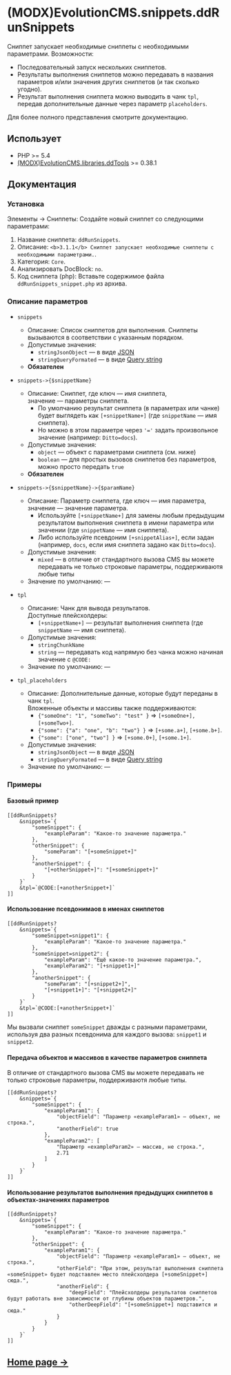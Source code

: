 # (MODX)EvolutionCMS.snippets.ddRunSnippets

Сниппет запускает необходимые сниппеты с необходимыми параметрами. Возможности:

* Последовательный запуск нескольких сниппетов.
* Результаты выполнения сниппетов можно передавать в названия параметров и/или значения других сниппетов (и так сколько угодно).
* Результат выполнения сниппета можно выводить в чанк `tpl`, передав дополнительные данные через параметр `placeholders`.

Для более полного представления смотрите документацию.


## Использует

* PHP >= 5.4
* [(MODX)EvolutionCMS.libraries.ddTools](https://code.divandesign.biz/modx/ddtools) >= 0.38.1


## Документация


### Установка

Элементы → Сниппеты: Создайте новый сниппет со следующими параметрами:

1. Название сниппета: `ddRunSnippets`.
2. Описание: `<b>3.1.1</b> Сниппет запускает необходимые сниппеты с необходимыми параметрами.`.
3. Категория: `Core`.
4. Анализировать DocBlock: `no`.
5. Код сниппета (php): Вставьте содержимое файла `ddRunSnippets_snippet.php` из архива.


### Описание параметров

* `snippets`
	* Описание: Список сниппетов для выполнения. Сниппеты вызываются в соответствии с указанным порядком.
	* Допустимые значения:
		* `stringJsonObject` — в виде [JSON](https://ru.wikipedia.org/wiki/JSON)
		* `stringQueryFormated` — в виде [Query string](https://en.wikipedia.org/wiki/Query_string)
	* **Обязателен**
	
* `snippets->{$snippetName}`
	* Описание: Сниппет, где ключ — имя сниппета, значение — параметры сниппета.
		* По умолчанию результат сниппета (в параметрах или чанке) будет выглядеть как `[+snippetName+]` (где `snippetName` — имя сниппета).  
		* Но можно в этом параметре через `'='` задать произвольное значение (например: `Ditto=docs`).
	* Допустимые значения:
		* `object` — объект с параметрами сниппета (см. ниже)
		* `boolean` — для простых вызовов сниппетов без параметров, можно просто передать `true`
	* **Обязателен**
	
* `snippets->{$snippetName}->{$paramName}`
	* Описание: Параметр сниппета, где ключ — имя параметра, значение — значение параметра.
		* Используйте `[+snippetName+]` для замены любым предыдущим результатом выполнения сниппета в имени параметра или значении (где `snippetName` — имя сниппета).
		* Либо используйте псевдоним `[+snippetAlias+]`, если задан (например, `docs`, если имя сниппета задано как `Ditto=docs`).
	* Допустимые значения:
		* `mixed` — в отличие от стандартного вызова CMS вы можете передавать не только строковые параметры, поддерживаютя любые типы
	* Значение по умолчанию: —
	
* `tpl`
	* Описание: Чанк для вывода результатов.    
		Доступные плейсхолдеры:
		* `[+snippetName+]` — результат выполнения сниппета (где `snippetName` — имя сниппета).
	* Допустимые значения:
		* `stringChunkName`
		* `string` — передавать код напрямую без чанка можно начиная значение с `@CODE:`
	* Значение по умолчанию: —
	
* `tpl_placeholders`
	* Описание: Дополнительные данные, которые будут переданы в чанк `tpl`.    
		Вложенные объекты и массивы также поддерживаются:
		* `{"someOne": "1", "someTwo": "test" }` => `[+someOne+], [+someTwo+]`.
		* `{"some": {"a": "one", "b": "two"} }` => `[+some.a+]`, `[+some.b+]`.
		* `{"some": ["one", "two"] }` => `[+some.0+]`, `[+some.1+]`.
	* Допустимые значения:
		* `stringJsonObject` — в виде [JSON](https://ru.wikipedia.org/wiki/JSON)
		* `stringQueryFormated` — в виде [Query string](https://en.wikipedia.org/wiki/Query_string)
	* Значение по умолчанию: —


### Примеры


#### Базовый пример

```
[[ddRunSnippets?
	&snippets=`{
		"someSnippet": {
			"exampleParam": "Какое-то значение параметра."
		},
		"otherSnippet": {
			"someParam": "[+someSnippet+]"
		},
		"anotherSnippet": {
			"[+otherSnippet+]": "[+someSnippet+]"
		}
	}`
	&tpl=`@CODE:[+anotherSnippet+]`
]]
```


#### Использование псевдонимаов в именах сниппетов

```
[[ddRunSnippets?
	&snippets=`{
		"someSnippet=snippet1": {
			"exampleParam": "Какое-то значение параметра."
		},
		"someSnippet=snippet2": {
			"exampleParam": "Ещё какое-то значение параметра.",
			"exampleParam2": "[+snippet1+]"
		},
		"anotherSnippet": {
			"someParam": "[+snippet2+]",
			"[+snippet1+]": "[+snippet2+]"
		}
	}`
	&tpl=`@CODE:[+anotherSnippet+]`
]]
```

Мы вызвали сниппет `someSnippet` дважды с разными параметрами, используя два разных псевдонима для каждого вызова: `snippet1` и `snippet2`.


#### Передача объектов и массивов в качестве параметров сниппета

В отличие от стандартного вызова CMS вы можете передавать не только строковые параметры, поддерживаютя любые типы.

```
[[ddRunSnippets?
	&snippets=`{
		"someSnippet": {
			"exampleParam1": {
				"objectField": "Параметр «exampleParam1» — объект, не строка.",
				"anotherField": true
			},
			"exampleParam2": [
				"Параметр «exampleParam2» — массив, не строка.",
				2.71
			]
		}
	}`
]]
```


#### Использование результатов выполнения предыдущих сниппетов в объектах-значениях параметров

```
[[ddRunSnippets?
	&snippets=`{
		"someSnippet": {
			"exampleParam": "Какое-то значение параметра."
		},
		"otherSnippet": {
			"exampleParam1": {
				"objectField": "Параметр «exampleParam1» — объект, не строка.",
				"otherField": "При этом, результат выполнения сниппета «someSnippet» будет подставлен место плейсхолдера [+someSnippet+] сюда.",
				"anotherField": {
					"deepField": "Плейсхолдеры результатов сниппетов будут работать вне зависимости от глубины объектов параметров.",
					"otherDeepField": "[+someSnippet+] подставится и сюда."
				}
			}
		}
	}`
]]
```


## [Home page →](https://code.divandesign.biz/modx/ddrunsnippets)


<link rel="stylesheet" type="text/css" href="https://DivanDesign.ru/assets/files/ddMarkdown.css" />
